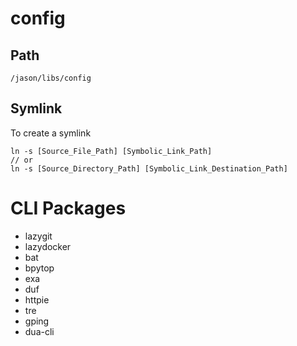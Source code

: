 # config

## Path
```
/jason/libs/config
```
## Symlink
To create a symlink
```
ln -s [Source_File_Path] [Symbolic_Link_Path]
// or
ln -s [Source_Directory_Path] [Symbolic_Link_Destination_Path]
```
# CLI Packages
- lazygit
- lazydocker
- bat
- bpytop
- exa
- duf
- httpie
- tre
- gping
- dua-cli
